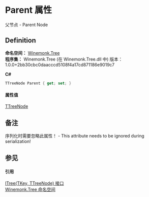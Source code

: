 # Parent 属性


父节点 - Parent Node



## Definition
**命名空间：** <a href="N_Winemonk_Tree">Winemonk.Tree</a>  
**程序集：** Winemonk.Tree (在 Winemonk.Tree.dll 中) 版本：1.0.0+2bb30cbc0daacccd5108f4a17cd871186e9019c7

**C#**
``` C#
TTreeNode Parent { get; set; }
```



#### 属性值
<a href="T_Winemonk_Tree_ITree_2">TTreeNode</a>

## 备注
序列化时需要忽略此属性！ - This attribute needs to be ignored during serialization!

## 参见


#### 引用
<a href="T_Winemonk_Tree_ITree_2">ITree(TKey, TTreeNode) 接口</a>  
<a href="N_Winemonk_Tree">Winemonk.Tree 命名空间</a>  
